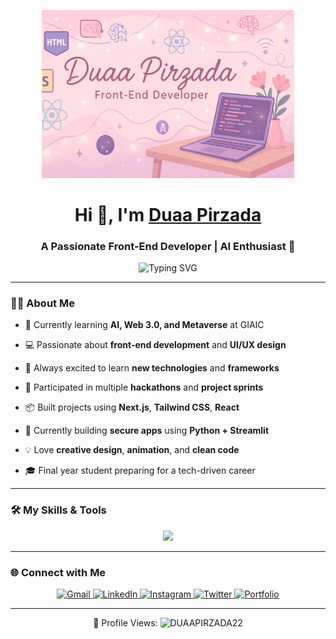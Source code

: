 
<p align="center">
  <img src="banner.png" width="80%" height="30%" alt="Professional Banner"/>
</p>

<h1 align="center">Hi 👋, I'm <a href="https://github.com/DUAAPIRZADA22">Duaa Pirzada</a></h1>
<h3 align="center">A Passionate Front-End Developer | AI Enthusiast 🚀</h3>

<p align="center">
  <img src="https://readme-typing-svg.demolab.com?font=Fira+Code&duration=2000&pause=1000&color=F70000&center=true&vCenter=true&width=435&lines=Front-end+Developer+%7C+AI+Learner;Love+Creating+Beautiful+UIs;Hackathon+Participant+%7C+GIAIC+Student" alt="Typing SVG" />
</p>

---

### 👩‍💻 About Me

- 🌱 Currently learning **AI, Web 3.0, and Metaverse** at GIAIC
  
- 💻 Passionate about **front-end development** and **UI/UX design**
   
- 🧠 Always excited to learn **new technologies** and **frameworks**
  
- 🚀 Participated in multiple **hackathons** and **project sprints**
   
- 📦 Built projects using **Next.js**, **Tailwind CSS**, **React**
  
- 🎯 Currently building **secure apps** using **Python + Streamlit**
   
- 💡 Love **creative design**, **animation**, and **clean code**
   
- 🎓 Final year student preparing for a tech-driven career  

---

### 🛠️ My Skills & Tools

<p align="center">
  <img src="https://skillicons.dev/icons?i=html,css,tailwind,js,react,nextjs,git,github,python,figma" />
</p>

---

### 🌐 Connect with Me

<p align="center">
  <a href="mailto:pirzadaduaa87@gmail.com" target="_blank">
    <img src="https://img.shields.io/badge/Gmail-EA4335?style=for-the-badge&logo=gmail&logoColor=white" alt="Gmail"/>
  </a>
  <a href="https://www.linkedin.com/in/duaa-pirzada-52a1062aa/" target="_blank">
    <img src="https://img.shields.io/badge/LinkedIn-0077B5?style=for-the-badge&logo=linkedin&logoColor=white" alt="LinkedIn"/>
  </a>
  <a href="https://www.instagram.com/codebyduaa/" target="_blank">
    <img src="https://img.shields.io/badge/Instagram-833AB4?style=for-the-badge&logo=instagram&logoColor=white" alt="Instagram"/>
  </a>
  <a href="https://x.com/DuaaPirzada" target="_blank">
    <img src="https://img.shields.io/badge/Twitter-1DA1F2?style=for-the-badge&logo=twitter&logoColor=white" alt="Twitter"/>
  </a>
  <a href="https://my-personal-portfolio-nine-tan.vercel.app/" target="_blank">
    <img src="https://img.shields.io/badge/Visit-Portfolio-blueviolet?style=for-the-badge&logo=vercel&logoColor=white" alt="Portfolio"/>
  </a>
</p>

---

<p align="center">👀 Profile Views: 
  
  <img src="https://komarev.com/ghpvc/?username=DUAAPIRZADA22&label=Profile%20views&color=0e75b6&style=flat" alt="DUAAPIRZADA22" />
</p>
